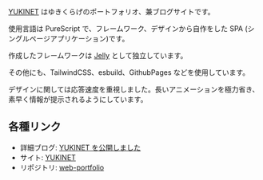 [YUKINET](https://yukikurage.github.io/web-portfolio/#) はゆきくらげのポートフォリオ、兼ブログサイトです。

使用言語は PureScript で、フレームワーク、デザインから自作をした SPA (シングルページアプリケーション)です。

作成したフレームワークは [Jelly](https://github.com/yukikurage/purescript-jelly) として独立しています。

その他にも、TailwindCSS、esbuild、GithubPages などを使用しています。

デザインに関しては応答速度を重視しました。長いアニメーションを極力省き、素早く情報が提示されるようにしています。

## 各種リンク

- 詳細ブログ:
  [YUKINET を公開しました](#posts/1)
- サイト:
  [YUKINET](https://yukikurage.github.io/web-portfolio/#)
- リポジトリ:
  [web-portfolio](https://github.com/yukikurage/web-portfolio)
